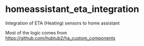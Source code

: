 # homeassistant_eta_integration
Integration of ETA (Heating) sensors to home assistant

Most of the logic comes from https://github.com/hubtub2/ha_custom_components